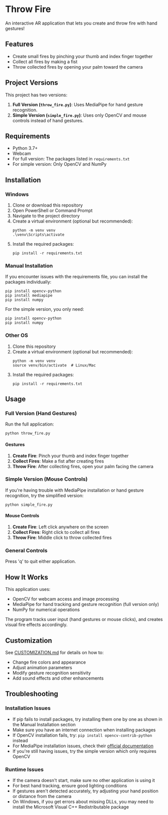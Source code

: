 # Throw Fire

An interactive AR application that lets you create and throw fire with hand gestures!

## Features

- Create small fires by pinching your thumb and index finger together
- Collect all fires by making a fist
- Throw collected fires by opening your palm toward the camera

## Project Versions

This project has two versions:

1. **Full Version (`throw_fire.py`)**: Uses MediaPipe for hand gesture recognition.
2. **Simple Version (`simple_fire.py`)**: Uses only OpenCV and mouse controls instead of hand gestures.

## Requirements

- Python 3.7+
- Webcam
- For full version: The packages listed in `requirements.txt`
- For simple version: Only OpenCV and NumPy

## Installation

### Windows

1. Clone or download this repository
2. Open PowerShell or Command Prompt
3. Navigate to the project directory
4. Create a virtual environment (optional but recommended):
   ```
   python -m venv venv
   .\venv\Scripts\activate
   ```
5. Install the required packages:
   ```
   pip install -r requirements.txt
   ```

### Manual Installation

If you encounter issues with the requirements file, you can install the packages individually:

```
pip install opencv-python
pip install mediapipe
pip install numpy
```

For the simple version, you only need:
```
pip install opencv-python
pip install numpy
```

### Other OS

1. Clone this repository
2. Create a virtual environment (optional but recommended):
   ```
   python -m venv venv
   source venv/bin/activate  # Linux/Mac
   ```
3. Install the required packages:
   ```
   pip install -r requirements.txt
   ```

## Usage

### Full Version (Hand Gestures)

Run the full application:

```
python throw_fire.py
```

#### Gestures

1. **Create Fire**: Pinch your thumb and index finger together
2. **Collect Fires**: Make a fist after creating fires
3. **Throw Fire**: After collecting fires, open your palm facing the camera

### Simple Version (Mouse Controls)

If you're having trouble with MediaPipe installation or hand gesture recognition, try the simplified version:

```
python simple_fire.py
```

#### Mouse Controls

1. **Create Fire**: Left click anywhere on the screen
2. **Collect Fires**: Right click to collect all fires
3. **Throw Fire**: Middle click to throw collected fires

### General Controls

Press 'q' to quit either application.

## How It Works

This application uses:
- OpenCV for webcam access and image processing
- MediaPipe for hand tracking and gesture recognition (full version only)
- NumPy for numerical operations

The program tracks user input (hand gestures or mouse clicks), and creates visual fire effects accordingly.

## Customization

See [CUSTOMIZATION.md](CUSTOMIZATION.md) for details on how to:
- Change fire colors and appearance
- Adjust animation parameters
- Modify gesture recognition sensitivity
- Add sound effects and other enhancements

## Troubleshooting

### Installation Issues
- If pip fails to install packages, try installing them one by one as shown in the Manual Installation section
- Make sure you have an internet connection when installing packages
- If OpenCV installation fails, try: `pip install opencv-contrib-python` instead
- For MediaPipe installation issues, check their [official documentation](https://google.github.io/mediapipe/getting_started/install.html)
- If you're still having issues, try the simple version which only requires OpenCV

### Runtime Issues
- If the camera doesn't start, make sure no other application is using it
- For best hand tracking, ensure good lighting conditions
- If gestures aren't detected accurately, try adjusting your hand position or distance from the camera
- On Windows, if you get errors about missing DLLs, you may need to install the Microsoft Visual C++ Redistributable package 